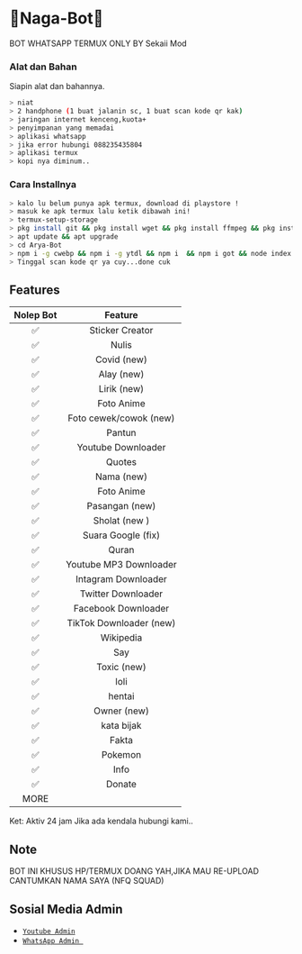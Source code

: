 # 🤖Naga-Bot🤖
BOT WHATSAPP TERMUX ONLY BY Sekaii Mod

### Alat dan Bahan
Siapin alat dan bahannya.
```bash
> niat
> 2 handphone (1 buat jalanin sc, 1 buat scan kode qr kak)
> jaringan internet kenceng,kuota+
> penyimpanan yang memadai
> aplikasi whatsapp
> jika error hubungi 088235435804
> aplikasi termux
> kopi nya diminum..
```

### Cara Installnya

```bash
> kalo lu belum punya apk termux, download di playstore !
> masuk ke apk termux lalu ketik dibawah ini!
> termux-setup-storage
> pkg install git && pkg install wget && pkg install ffmpeg && pkg install nodejs
> apt update && apt upgrade
> cd Arya-Bot
> npm i -g cwebp && npm i -g ytdl && npm i  && npm i got && node index js
> Tinggal scan kode qr ya cuy...done cuk
```

## Features

| Nolep Bot     |                   Feature        |
| :-----------: | :------------------------------: |
|       ✅       | Sticker Creator                  |
|       ✅       | Nulis                           |
|       ✅       | Covid (new)                      |
|       ✅       | Alay (new)                       |
|       ✅       | Lirik (new)                      |
|       ✅       | Foto Anime                       |
|       ✅       | Foto cewek/cowok (new)           |
|       ✅       | Pantun                           |
|       ✅       | Youtube Downloader               |
|       ✅       | Quotes                           |
|       ✅       | Nama (new)                       |
|       ✅       | Foto Anime                       |
|       ✅       | Pasangan (new)                   |
|       ✅       | Sholat (new )                    |
|       ✅       | Suara Google (fix)               |
|       ✅       | Quran                            |
|       ✅       | Youtube MP3 Downloader           |
|       ✅       | Intagram Downloader              |
|       ✅       | Twitter Downloader               |
|       ✅       | Facebook Downloader              |
|       ✅       | TikTok Downloader  (new)         |
|       ✅       | Wikipedia                        |
|       ✅       | Say                              |
|       ✅       | Toxic (new)                      |
|       ✅       | loli                             |
|       ✅       | hentai                           |
|       ✅       | Owner (new)                      |
|       ✅       | kata bijak                       |
|       ✅       | Fakta                            |
|       ✅       | Pokemon                          |
|       ✅       | Info                             |
|       ✅       | Donate                           |
|                   MORE                           |

Ket: Aktiv 24 jam
Jika ada kendala hubungi kami..

## Note
BOT INI KHUSUS HP/TERMUX DOANG YAH,JIKA MAU RE-UPLOAD CANTUMKAN NAMA SAYA (NFQ SQUAD)

## Sosial Media Admin
* [`Youtube Admin`](https://youtube.com/channel/UC7di1zjUfd3h4A58a2uscIw) 
* [`WhatsApp Admin `](https://wa.me/6283807588767)
